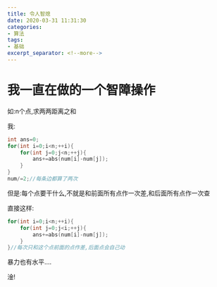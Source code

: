 ```yaml
---
title: 令人智熄
date: 2020-03-31 11:31:30
categories:
- 算法
tags:
- 基础
excerpt_separator: <!--more-->
---
```

# 我一直在做的一个智障操作

如:n个点,求两两距离之和

我:

```cpp
int ans=0;
for(int i=0;i<n;++i){
	for(int j=0;j<n;++j){
        ans+=abs(num[i]-num[j]);
    }
}
num/=2;//每条边都算了两次
```

但是:每个点要干什么,不就是和前面所有点作一次差,和后面所有点作一次查
<!--more-->
直接这样:

```cpp
for(int i=0;i<n;++i){
    for(int j=0;j<i;++j){
		ans+=abs(num[i]-num[j]);
    }
}//每次只和这个点前面的点作差,后面点会自己动
```

暴力也有水平....



淦!